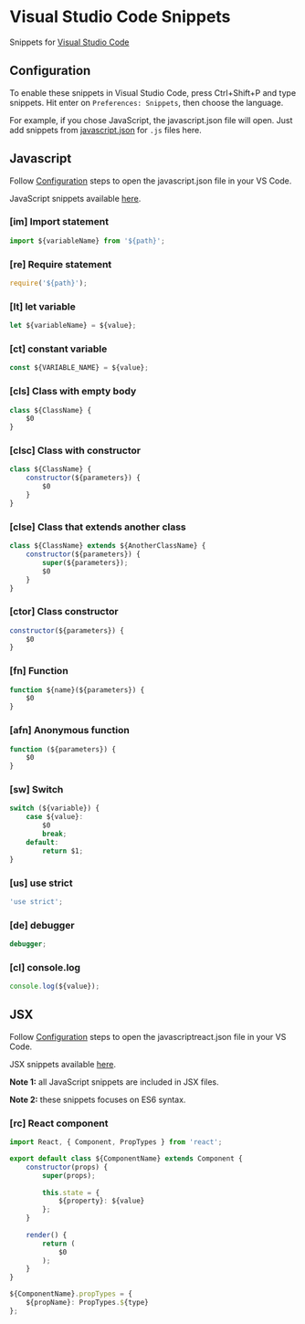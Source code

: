 # Visual Studio Code Snippets
Snippets for [Visual Studio Code](https://code.visualstudio.com/)

## Configuration

To enable these snippets in Visual Studio Code, press Ctrl+Shift+P and type snippets. 
Hit enter on ```Preferences: Snippets```, then choose the language.

For example, if you chose JavaScript, the javascript.json file will open. 
Just add snippets from [javascript.json](https://github.com/danilojrr/VisualStudioCodeSnippets/blob/master/javascript.json) for ```.js``` files here. 

## Javascript

Follow [Configuration](#configuration) steps to open the javascript.json file in your VS Code. 

JavaScript snippets available [here](https://github.com/danilojrr/VisualStudioCodeSnippets/blob/master/javascript.json).

### [im] Import statement

```javascript
import ${variableName} from '${path}';
```

### [re] Require statement

```javascript
require('${path}');
```

### [lt] let variable

```javascript
let ${variableName} = ${value};
```

### [ct] constant variable

```javascript
const ${VARIABLE_NAME} = ${value};
```

### [cls] Class with empty body

```javascript
class ${ClassName} {
    $0
}
```

### [clsc] Class with constructor

```javascript
class ${ClassName} {
    constructor(${parameters}) {
        $0
    }
}
```

### [clse] Class that extends another class 

```javascript
class ${ClassName} extends ${AnotherClassName} {
    constructor(${parameters}) {
        super(${parameters});
        $0
    }
}
```

### [ctor] Class constructor 

```javascript
constructor(${parameters}) {
    $0
}
```

### [fn] Function

```javascript
function ${name}(${parameters}) {
    $0
}
```

### [afn] Anonymous function

```javascript
function (${parameters}) {
    $0
}
```

### [sw] Switch

```javascript
switch (${variable}) {
    case ${value}:
        $0
        break;
    default:
        return $1;
}
```

### [us] use strict

```javascript
'use strict';
```

### [de] debugger

```javascript
debugger;
```

### [cl] console.log

```javascript
console.log(${value});
```

## JSX

Follow [Configuration](#configuration) steps to open the javascriptreact.json file in your VS Code.

JSX snippets available [here](https://github.com/danilojrr/VisualStudioCodeSnippets/blob/master/javascriptreact.json).

__Note 1:__ all JavaScript snippets are included in JSX files.

__Note 2:__ these snippets focuses on ES6 syntax.

### [rc] React component 

```javascript
import React, { Component, PropTypes } from 'react';

export default class ${ComponentName} extends Component {
    constructor(props) {
        super(props);
        
        this.state = {
            ${property}: ${value}
        };
    }
    
    render() {
        return (
            $0
        );
    }
}

${ComponentName}.propTypes = {
    ${propName}: PropTypes.${type}
};
```